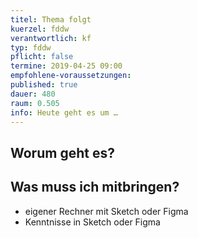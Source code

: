 ```yaml
---
titel: Thema folgt
kuerzel: fddw
verantwortlich: kf
typ: fddw
pflicht: false
termine: 2019-04-25 09:00
empfohlene-voraussetzungen: 
published: true
dauer: 480
raum: 0.505
info: Heute geht es um …
---
```


## Worum geht es?

## Was muss ich mitbringen?
- eigener Rechner mit Sketch oder Figma
- Kenntnisse in Sketch oder Figma


